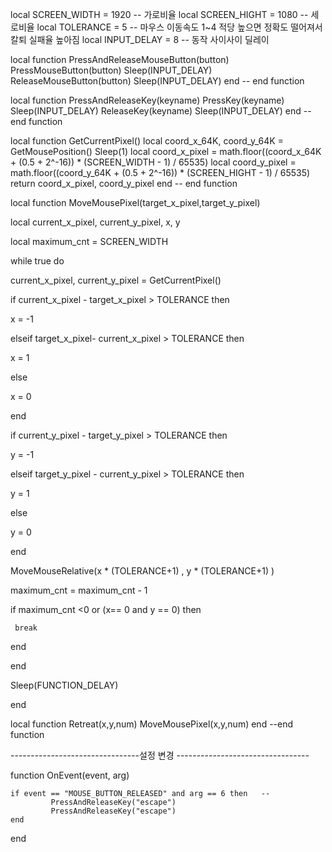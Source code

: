 local SCREEN_WIDTH = 1920  -- 가로비율
local SCREEN_HIGHT = 1080  -- 세로비율
local TOLERANCE = 5	    -- 마우스 이동속도 1~4 적당 높으면 정확도 떨어져서 칼퇴 실패율 높아짐
local INPUT_DELAY = 8     -- 동작 사이사이 딜레이


local function PressAndReleaseMouseButton(button)
	PressMouseButton(button)
	Sleep(INPUT_DELAY)
	ReleaseMouseButton(button)
	Sleep(INPUT_DELAY)
end -- end function


local function PressAndReleaseKey(keyname)
	PressKey(keyname)
	Sleep(INPUT_DELAY)
	ReleaseKey(keyname)
	Sleep(INPUT_DELAY)
end -- end function

local function GetCurrentPixel()
	local coord_x_64K, coord_y_64K = GetMousePosition()
	Sleep(1)
	local coord_x_pixel = math.floor((coord_x_64K + (0.5 + 2^-16)) * (SCREEN_WIDTH - 1) / 65535)
	local coord_y_pixel = math.floor((coord_y_64K + (0.5 + 2^-16)) * (SCREEN_HIGHT - 1) / 65535)
	return coord_x_pixel, coord_y_pixel
end -- end function


local function MoveMousePixel(target_x_pixel,target_y_pixel)

local current_x_pixel, current_y_pixel, x, y

local maximum_cnt = SCREEN_WIDTH


while true do

current_x_pixel, current_y_pixel = GetCurrentPixel()



if current_x_pixel - target_x_pixel > TOLERANCE then

x = -1

elseif target_x_pixel- current_x_pixel > TOLERANCE then

x = 1

else

x = 0

end



if current_y_pixel - target_y_pixel > TOLERANCE then

y = -1

elseif target_y_pixel - current_y_pixel > TOLERANCE then

y = 1

else

y = 0

end



MoveMouseRelative(x * (TOLERANCE+1) , y * (TOLERANCE+1) )



maximum_cnt = maximum_cnt - 1


if maximum_cnt <0 or (x== 0 and y == 0) then

	 break

end

end


Sleep(FUNCTION_DELAY)

end

local function Retreat(x,y,num)
	MoveMousePixel(x,y,num)
end --end function



--------------------------------설정 변경 ---------------------------------
																		
function OnEvent(event, arg)	

	if event == "MOUSE_BUTTON_RELEASED" and arg == 6 then	--
             PressAndReleaseKey("escape")
             PressAndReleaseKey("escape")
	end	



end
